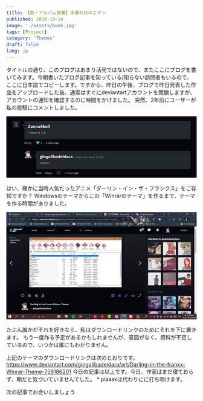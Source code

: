 ```yaml
---
title: 【曲・アルバム推薦】木漏れ日のエデン
published: 2020-10-14
image: './assets/book.jpg'
tags: [Project]
category: 'Themes'
draft: false 
lang: jp
---
```



タイトルの通り、このブログはあまり活発ではないので、またここにブログを書いてみます。今朝書いたブログ記事を知っている/知らない訪問者もいるので、ここに日本語でコピーします。ですから、昨日の午後、ブログで昨日発表した作品をアップロードした後、通常はすぐにdeviantartアカウントを閉鎖しますが、アカウントの通知を確認するのに時間をかけました。 突然、2年前にユーザーが私の投稿にコメントしました。

![source](./assets/comment.webp)

はい、確かに当時人気だったアニメ「ダーリン・イン・ザ・フランクス」をご存知ですか？ Windowsのテーマからこの「Winrarのテーマ」を作るまで、テーマを作る時間がありました。

![post](./assets/post.webp)

たぶん誰かがそれを好きなら、私はダウンロードリンクのためにそれを下に置きます。 もう一度作る予定があるかもしれませんが、意図がなく、資料が不足しているので、いつかは誰にもわかりません。

上記のテーマのダウンロードリンクは次のとおりです。https://www.deviantart.com/gingalibadeidara/art/Darling-in-the-franxx-Winrar-Theme-759186201
今日の記事は以上です。今日、作家はまだ寝ておらず、朝だと気づいていませんでした。 * plaaakは代わりにに打ち明けます。

次の記事でお会いしましょう

